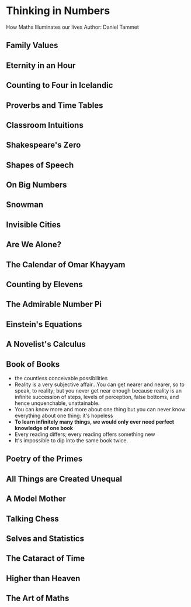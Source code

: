 # Thinking in Numbers
How Maths Illuminates our lives
Author: Daniel Tammet

## Family Values

## Eternity in an Hour

## Counting to Four in Icelandic

## Proverbs and Time Tables

## Classroom Intuitions

## Shakespeare's Zero

## Shapes of Speech

## On Big Numbers

## Snowman

## Invisible Cities

## Are We Alone?

## The Calendar of Omar Khayyam

## Counting by Elevens

## The Admirable Number Pi

## Einstein's Equations

## A Novelist's Calculus

## Book of Books
- the countless conceivable possibilities
- Reality is a very subjective affair...You can get nearer and nearer, 
  so to speak, to reality; but you never get near enough because reality
  is an infinite succession of steps, levels of perception, false bottoms, and 
  hence unquenchable, unattainable.
- You can know more and more about one thing but you can never know everything about one thing: it's hopeless
- **To learn infinitely many things, we would only ever need perfect knowledge of one book**
- Every reading differs; every reading  offers something new
- It's impossible to dip into the same book twice.

## Poetry of the Primes

## All Things are Created Unequal

## A Model Mother

## Talking Chess

## Selves and Statistics

## The Cataract of Time

## Higher than Heaven

## The Art of Maths
